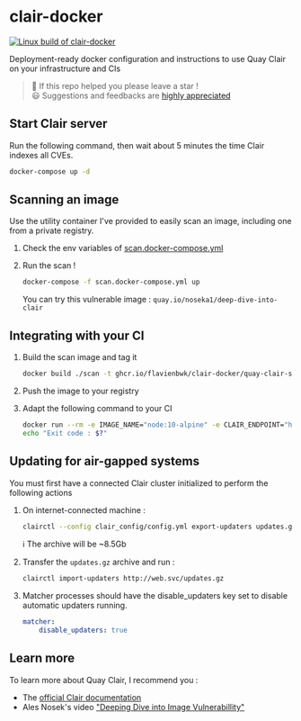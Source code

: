 # clair-docker

[![Linux build of clair-docker](https://github.com/flavienbwk/clair-docker/actions/workflows/main.yml/badge.svg)](https://github.com/flavienbwk/clair-docker/actions/workflows/main.yml)

Deployment-ready docker configuration and instructions to use Quay Clair on your infrastructure and CIs

> 🌟 If this repo helped you please leave a star !  
> :smiley: Suggestions and feedbacks are [highly appreciated](https://github.com/flavienbwk/clair-docker/issues/new)

## Start Clair server

Run the following command, then wait about 5 minutes the time Clair indexes all CVEs.

```bash
docker-compose up -d
```

## Scanning an image

Use the utility container I've provided to easily scan an image, including one from a private registry.

1. Check the env variables of [scan.docker-compose.yml](./scan.docker-compose.yml)

2. Run the scan !

    ```bash
    docker-compose -f scan.docker-compose.yml up
    ```

    You can try this vulnerable image : `quay.io/noseka1/deep-dive-into-clair`

## Integrating with your CI

1. Build the scan image and tag it

    ```bash
    docker build ./scan -t ghcr.io/flavienbwk/clair-docker/quay-clair-scan:v4.3.0
    ```

2. Push the image to your registry

3. Adapt the following command to your CI

    ```bash
    docker run --rm -e IMAGE_NAME="node:10-alpine" -e CLAIR_ENDPOINT="http://172.17.0.1:6060" -e REGISTRY_ENDPOINT="" -e REGISTRY_USERNAME="" -e REGISTRY_PASSWORD="" --privileged --network="host" -it ghcr.io/flavienbwk/clair-docker/quay-clair-scan:v4.3.0
    echo "Exit code : $?"
    ```

## Updating for air-gapped systems

You must first have a connected Clair cluster initialized to perform the following actions

1. On internet-connected machine :

    ```bash
    clairctl --config clair_config/config.yml export-updaters updates.gz
    ```

    :information_source: The archive will be ~8.5Gb

2. Transfer the `updates.gz` archive and run :

    ```bash
    clairctl import-updaters http://web.svc/updates.gz
    ```

3. Matcher processes should have the disable_updaters key set to disable automatic updaters running.

    ```yml
    matcher:
        disable_updaters: true
    ```

## Learn more

To learn more about Quay Clair, I recommend you :

- The [official Clair documentation](https://quay.github.io/clair/)
- Ales Nosek's video ["Deeping Dive into Image Vulnerabillity"](https://www.youtube.com/watch?v=kLpEbUBn06A)
